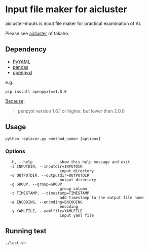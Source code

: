 # Input file maker for aicluster
aicluster-inputs is input file maker for practical examination of AI. 

Please see [aicluster](https://github.com/takaho/aicluster) of takaho.

## Dependency
- [PyYAML](https://pypi.python.org/pypi/PyYAML)
- [pandas](http://pandas.pydata.org/)
- [openpyxl](http://packages.python.org/openpyxl/)

e.g.
```
pip install openpyxl==1.8.6
```

[Because](http://pandas.pydata.org/pandas-docs/stable/install.html#optional-dependencies
):
> penpyxl version 1.6.1 or higher, but lower than 2.0.0


## Usage
```
python replacer.py <method_name> [options]
```

### Options
```
  -h, --help            show this help message and exit
  -i INPUTDIR, --inputdir=INPUTDIR
                        input directory
  -o OUTPUTDIR, --outputdir=OUTPUTDIR
                        output directory
  -g GROUP, --group=GROUP
                        group column
  -t TIMESTAMP, --timestamp=TIMESTAMP
                        add timestamp to the output file name
  -e ENCODING, --encoding=ENCODING
                        encoding
  -y YAMLFILE, --yamlfile=YAMLFILE
                        input yaml file
```

## Running test
```
./test.sh 
```
